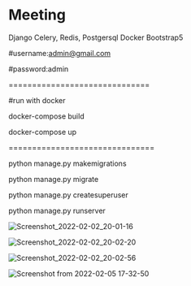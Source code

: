 # Meeting

Django 
Celery, Redis, Postgersql
Docker
Bootstrap5


#username:admin@gmail.com

#password:admin

==============================

#run with docker

docker-compose build

docker-compose up

===============================


python manage.py makemigrations

python manage.py migrate

python manage.py createsuperuser

python manage.py runserver


![Screenshot_2022-02-02_20-01-16](https://user-images.githubusercontent.com/43889064/152201920-25397222-2ffd-47bf-8ffd-0081b2c7867e.png)


![Screenshot_2022-02-02_20-02-20](https://user-images.githubusercontent.com/43889064/152206282-f4e908df-34dc-414f-9a86-0d786c42c388.png)


![Screenshot_2022-02-02_20-02-56](https://user-images.githubusercontent.com/43889064/152206386-aa825307-7104-4998-aa50-542af3b0393c.png)


![Screenshot from 2022-02-05 17-32-50](https://user-images.githubusercontent.com/43889064/152645319-a530c03e-b889-4241-8fed-c4c603a50c56.png)
